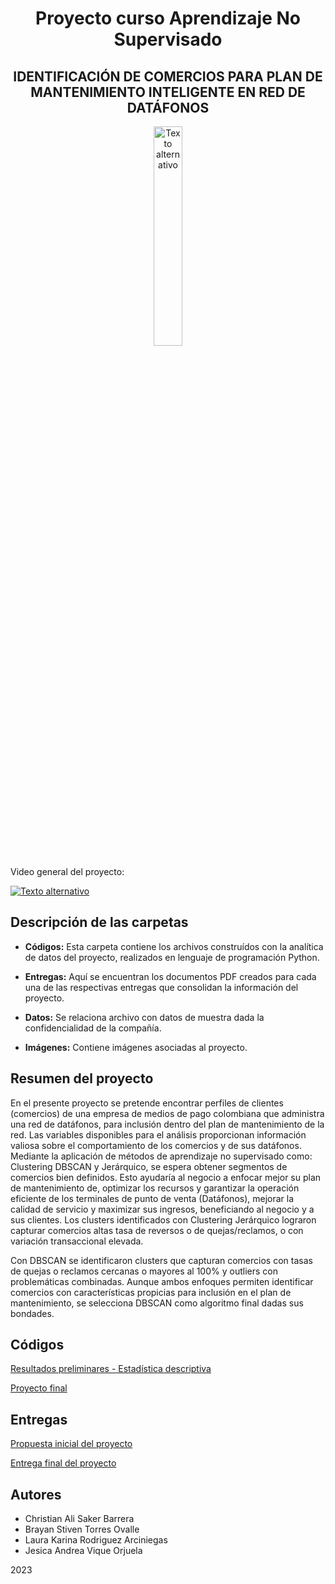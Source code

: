 <div align="center">
  <h1>Proyecto curso Aprendizaje No Supervisado</h1>
  <h2>IDENTIFICACIÓN DE COMERCIOS PARA PLAN DE MANTENIMIENTO INTELIGENTE EN RED DE DATÁFONOS</h2>
  <img src="Imágenes/Datafono.jpg" alt="Texto alternativo" width="30%">

</div>



Video general del proyecto: 


[![Texto alternativo](https://img.youtube.com/vi/TU_ID_DE_YOUTUBE/0.jpg)](https://www.youtube.com/embed/mxY2ZnVXfd4?si=EHHJPp8wUDE2Xtnt)


## Descripción de las carpetas

- **Códigos:** Esta carpeta contiene los archivos construídos con la analítica de datos del proyecto, realizados en lenguaje de programación Python.

- **Entregas:** Aquí se encuentran los documentos PDF creados para cada una de las respectivas entregas que consolidan la información del proyecto.

- **Datos:** Se relaciona archivo con datos de muestra dada la confidencialidad de la compañía.

- **Imágenes:** Contiene imágenes asociadas al proyecto.


## Resumen del proyecto
En el presente proyecto se pretende encontrar perfiles de clientes (comercios) de una empresa de medios de pago colombiana que administra una red de datáfonos, para inclusión dentro del plan de mantenimiento de la red. Las variables disponibles para el análisis proporcionan información valiosa sobre el comportamiento de los comercios y de sus datáfonos. Mediante la aplicación de métodos de aprendizaje no supervisado como: Clustering DBSCAN y Jerárquico, se espera obtener segmentos de comercios bien definidos. Esto ayudaría al negocio a enfocar mejor su plan de mantenimiento de, optimizar los recursos y garantizar la operación eficiente de los terminales de punto de venta (Datáfonos), mejorar la calidad de servicio y maximizar sus ingresos, beneficiando al negocio y a sus clientes. Los clusters identificados con Clustering Jerárquico lograron capturar comercios altas tasa de reversos o de quejas/reclamos, o con variación transaccional elevada. 

Con DBSCAN se identificaron clusters que capturan comercios con tasas de quejas o reclamos cercanas o mayores al 100% y outliers con problemáticas combinadas. Aunque ambos enfoques permiten identificar comercios con características propicias para inclusión en el plan de mantenimiento, se selecciona DBSCAN como algoritmo final dadas sus bondades. 


##  Códigos
[Resultados preliminares - Estadística descriptiva](https://github.com/BrayanTorres2/proyecto_final_ANS/blob/1696de5e9138d3603caff9fd938c6188eebb6e5c/C%C3%B3digos/Resultados%20preliminares%20-%20Estad%C3%ADstica%20descriptiva.ipynb)

[Proyecto final](https://github.com/BrayanTorres2/proyecto_final_ANS/blob/9a46edb19279de9388e3ca0eb40663f787817533/C%C3%B3digos/Proyecto%20final.ipynb)

##  Entregas
[Propuesta inicial del proyecto](https://github.com/BrayanTorres2/proyecto_final_ANS/blob/caade228123d35a484136cf08a5c3ea47d7802e7/Entregas/Propuesta%20inicial%20del%20proyecto.pdf)

[Entrega final del proyecto](https://github.com/BrayanTorres2/proyecto_final_ANS/blob/ea3add99a471190739d3fa43c36684d2fc438b96/Entregas/Proyecto%20Final%20-%20Entregable%202.pdf)





## Autores
- Christian Ali Saker Barrera
- Brayan Stiven Torres Ovalle
- Laura Karina Rodriguez Arciniegas
- Jesica Andrea Vique Orjuela


2023



